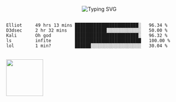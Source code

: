 <p align="center">
  <img src="https://readme-typing-svg.herokuapp.com?font=Source+Code+Pro&size=24&color=1DCB51&background=000000&center=true&vCenter=true&multiline=true&width=846&height=120&lines=Wake+Up,+Neo...;Follow+the+white+rabbit.;Knock%2C+knock" alt="Typing SVG"/>
</p>

##

```
Elliot     49 hrs 13 mins ████████████████████████░   96.34 %
D3dsec     2 hr 32 mins   ████████████░░░░░░░░░░░░░   50.00 %
Kali       Oh god         ████████████████████████░   96.32 %
ls         infite         █████████████████████████   100.00 %
lol        1 min?         ██████░░░░░░░░░░░░░░░░░░░   30.04 %
```

##

<div align="left">
<a href="https://www.youtube.com/watch?v=nHXRMIwpW_Y"><img src="https://staticctf.akamaized.net/J3yJr34U2pZ2Ieem48Dwy9uqj5PNUQTn/ddbVCPckfGhyyTPslkj34/98645030244a2eea96ec23329a146a94/wd2-ubicom-hero-logo-stacked-white.png" width="100px"><a/>
  <div/>
